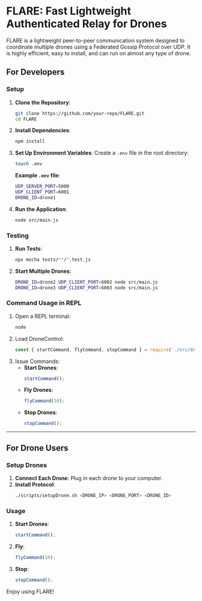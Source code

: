 
# **FLARE: Fast Lightweight Authenticated Relay for Drones**

FLARE is a lightweight peer-to-peer communication system designed to coordinate multiple drones using a Federated Gossip Protocol over UDP. It is highly efficient, easy to install, and can run on almost any type of drone.

## **For Developers**

### **Setup**

1. **Clone the Repository**:
   ```bash
   git clone https://github.com/your-repo/FLARE.git
   cd FLARE
   ```

2. **Install Dependencies**:
   ```bash
   npm install
   ```

3. **Set Up Environment Variables**:
   Create a `.env` file in the root directory:
   ```bash
   touch .env
   ```
   **Example `.env` file**:
   ```bash
   UDP_SERVER_PORT=5000
   UDP_CLIENT_PORT=6001
   DRONE_ID=drone1
   ```

4. **Run the Application**:
   ```bash
   node src/main.js
   ```

### **Testing**

1. **Run Tests**:
   ```bash
   npx mocha tests/**/*.test.js
   ```

2. **Start Multiple Drones**:
   ```bash
   DRONE_ID=drone2 UDP_CLIENT_PORT=6002 node src/main.js
   DRONE_ID=drone3 UDP_CLIENT_PORT=6003 node src/main.js
   ```

### **Command Usage in REPL**

1. Open a REPL terminal:
   ```bash
   node
   ```
2. Load DroneControl:
   ```javascript
   const { startCommand, flyCommand, stopCommand } = require('./src/drones/DroneControl');
   ```
3. Issue Commands:
   - **Start Drones**:
     ```javascript
     startCommand();
     ```
   - **Fly Drones**:
     ```javascript
     flyCommand(10);
     ```
   - **Stop Drones**:
     ```javascript
     stopCommand();
     ```

---

## **For Drone Users**

### **Setup Drones**

1. **Connect Each Drone**: Plug in each drone to your computer.
2. **Install Protocol**:
   ```bash
   ./scripts/setupDrone.sh <DRONE_IP> <DRONE_PORT> <DRONE_ID>
   ```

### **Usage**

1. **Start Drones**:
   ```javascript
   startCommand();
   ```
2. **Fly**:
   ```javascript
   flyCommand(10);
   ```
3. **Stop**:
   ```javascript
   stopCommand();
   ```

Enjoy using FLARE!
